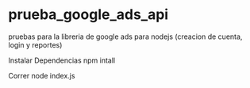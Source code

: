 # prueba_google_ads_api
pruebas para la libreria de google ads para nodejs (creacion de cuenta, login y reportes)

Instalar Dependencias
npm intall

Correr 
node index.js
